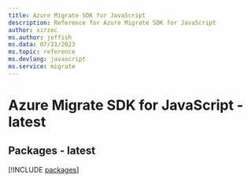 ```yaml
---
title: Azure Migrate SDK for JavaScript
description: Reference for Azure Migrate SDK for JavaScript
author: xirzec
ms.author: jeffish
ms.data: 07/21/2023
ms.topic: reference
ms.devlang: javascript
ms.service: migrate
---
```

# Azure Migrate SDK for JavaScript - latest
## Packages - latest
[!INCLUDE [packages](migrate-index.md)]